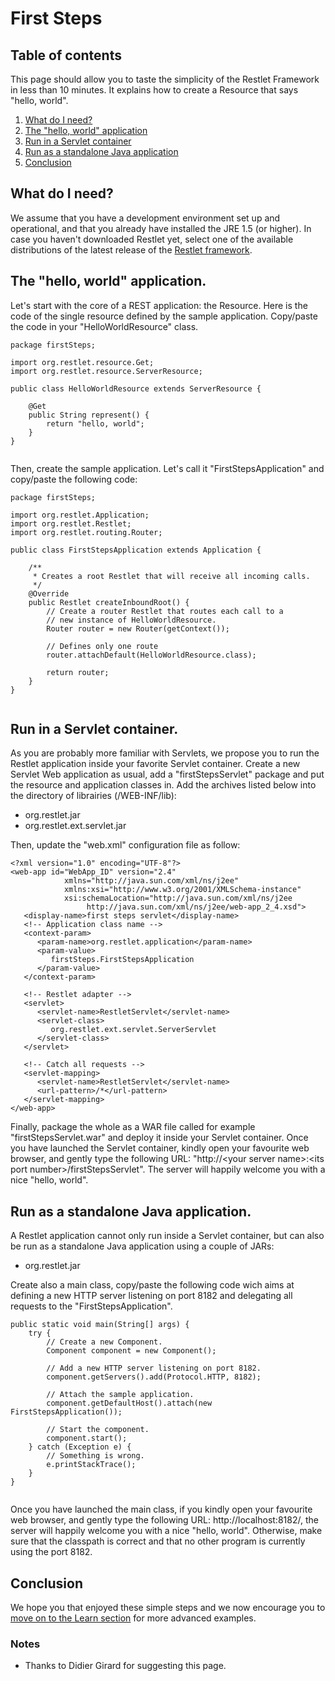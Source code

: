 # First Steps

## Table of contents

This page should allow you to taste the simplicity of the Restlet
Framework in less than 10 minutes. It explains how to create a Resource
that says "hello, world".

1.  [What do I need?](#part01)
2.  [The "hello, world" application](#part02)
3.  [Run in a Servlet container](#part03)
4.  [Run as a standalone Java application](#part04)
5.  [Conclusion](#conclusion)

## <a name="part01">What do I need?</a>

We assume that you have a development environment set up and
operational, and that you already have installed the JRE 1.5 (or
higher). In case you haven't downloaded Restlet yet, select one of the
available distributions of the latest release of the [Restlet
framework](/download/ "Restlet framework").

## <a name="part02">The "hello, world" application.</a>

Let's start with the core of a REST application: the Resource. Here is
the code of the single resource defined by the sample application.
Copy/paste the code in your "HelloWorldResource" class.

~~~~ {.java:nocontrols:nogutter}
package firstSteps;

import org.restlet.resource.Get;
import org.restlet.resource.ServerResource;

public class HelloWorldResource extends ServerResource {

    @Get
    public String represent() {
        return "hello, world";
    }
}
   
~~~~

Then, create the sample application. Let's call it
"FirstStepsApplication" and copy/paste the following code:

~~~~ {.java:nocontrols:nogutter}
package firstSteps;

import org.restlet.Application;
import org.restlet.Restlet;
import org.restlet.routing.Router;

public class FirstStepsApplication extends Application {

    /**
     * Creates a root Restlet that will receive all incoming calls.
     */
    @Override
    public Restlet createInboundRoot() {
        // Create a router Restlet that routes each call to a
        // new instance of HelloWorldResource.
        Router router = new Router(getContext());

        // Defines only one route
        router.attachDefault(HelloWorldResource.class);

        return router;
    }
}
   
~~~~

## <a name="part03">Run in a Servlet container.</a>

As you are probably more familiar with Servlets, we propose you to run
the Restlet application inside your favorite Servlet container. Create a
new Servlet Web application as usual, add a "firstStepsServlet" package
and put the resource and application classes in. Add the archives listed
below into the directory of librairies (/WEB-INF/lib):

-   org.restlet.jar
-   org.restlet.ext.servlet.jar

Then, update the "web.xml" configuration file as follow:

~~~~ {.xml:nocontrols:nogutter}
<?xml version="1.0" encoding="UTF-8"?>
<web-app id="WebApp_ID" version="2.4"
            xmlns="http://java.sun.com/xml/ns/j2ee"
            xmlns:xsi="http://www.w3.org/2001/XMLSchema-instance"
            xsi:schemaLocation="http://java.sun.com/xml/ns/j2ee
                 http://java.sun.com/xml/ns/j2ee/web-app_2_4.xsd">
   <display-name>first steps servlet</display-name>
   <!-- Application class name -->
   <context-param>
      <param-name>org.restlet.application</param-name>
      <param-value>
         firstSteps.FirstStepsApplication
      </param-value>
   </context-param>

   <!-- Restlet adapter -->
   <servlet>
      <servlet-name>RestletServlet</servlet-name>
      <servlet-class>
         org.restlet.ext.servlet.ServerServlet
      </servlet-class>
   </servlet>

   <!-- Catch all requests -->
   <servlet-mapping>
      <servlet-name>RestletServlet</servlet-name>
      <url-pattern>/*</url-pattern>
   </servlet-mapping>
</web-app>
~~~~

Finally, package the whole as a WAR file called for example
"firstStepsServlet.war" and deploy it inside your Servlet container.
Once you have launched the Servlet container, kindly open your favourite
web browser, and gently type the following URL: "http://\<your server
name\>:\<its port number\>/firstStepsServlet". The server will happily
welcome you with a nice "hello, world".

## <a name="part04">Run as a standalone Java application.</a>

A Restlet application cannot only run inside a Servlet container, but
can also be run as a standalone Java application using a couple of JARs:

-   org.restlet.jar

Create also a main class, copy/paste the following code wich aims at
defining a new HTTP server listening on port 8182 and delegating all
requests to the "FirstStepsApplication".

~~~~ {.java:nocontrols:nogutter}
public static void main(String[] args) {
    try {
        // Create a new Component.
        Component component = new Component();

        // Add a new HTTP server listening on port 8182.
        component.getServers().add(Protocol.HTTP, 8182);

        // Attach the sample application.
        component.getDefaultHost().attach(new FirstStepsApplication());

        // Start the component.
        component.start();
    } catch (Exception e) {
        // Something is wrong.
        e.printStackTrace();
    }
}
   
~~~~

Once you have launched the main class, if you kindly open your favourite
web browser, and gently type the following URL: http://localhost:8182/,
the server will happily welcome you with a nice "hello, world".
Otherwise, make sure that the classpath is correct and that no other
program is currently using the port 8182.

## <a name="conclusion">Conclusion</a>

We hope you that enjoyed these simple steps and we now encourage you to
[move on to the Learn section](/learn/) for more advanced examples.

### Notes

-   Thanks to Didier Girard for suggesting this page.
